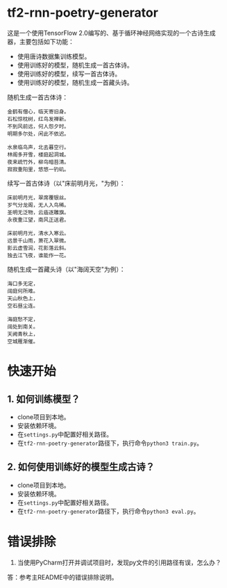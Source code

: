 # tf2-rnn-poetry-generator

这是一个使用TensorFlow 2.0编写的、基于循环神经网络实现的一个古诗生成器，主要包括如下功能：

- 使用唐诗数据集训练模型。
- 使用训练好的模型，随机生成一首古体诗。
- 使用训练好的模型，续写一首古体诗。
- 使用训练好的模型，随机生成一首藏头诗。

随机生成一首古体诗：

```
金鹤有僧心，临天寄旧身。
石松惊枕树，红鸟发禅新。
不到风前远，何人怨夕时。
明期多尔处，闲此不依迟。
```

```
水泉临鸟声，北去暮空行。
林阁多开雪，楼庭起洞城。
夜来疏竹外，柳鸟暗苔清。
寂寂重阳里，悠悠一钓矶。
```

续写一首古体诗（以"床前明月光，"为例）：

```
床前明月光，翠席覆银丝。
岁气分龙阁，无人入鸟稀。
圣明无泛物，云庙逐雕旗。
永夜重江望，南风正送君。
```

```
床前明月光，清水入寒云。
远景千山雨，萧花入翠微。
影云虚雪润，花影落云斜。
独去江飞夜，谁能作一花。
```

随机生成一首藏头诗（以"海阔天空"为例）：

```
海口多无定，
阔庭何所难。
天山秋色上，
空石昼尘连。
```

```
海庭愁不定，
阔处到南关。
天阙青秋上，
空城雁渐催。
```

# 快速开始

## 1. 如何训练模型？

- clone项目到本地。
- 安装依赖环境。
- 在`settings.py`中配置好相关路径。
- 在`tf2-rnn-poetry-generator`路径下，执行命令`python3 train.py`。

## 2. 如何使用训练好的模型生成古诗？

- clone项目到本地。
- 安装依赖环境。
- 在`settings.py`中配置好相关路径。
- 在`tf2-rnn-poetry-generator`路径下，执行命令`python3 eval.py`。

# 错误排除

1. 当使用PyCharm打开并调试项目时，发现py文件的引用路径有误，怎么办？

答：参考主README中的错误排除说明。